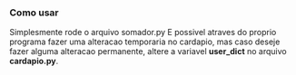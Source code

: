 ### Como usar
Simplesmente rode o arquivo somador.py
E possivel atraves do proprio programa fazer uma alteracao temporaria no cardapio, mas caso deseje fazer alguma alteracao permanente, altere a variavel **user_dict** no arquivo **cardapio.py**.